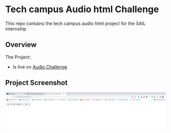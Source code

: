 # Tech campus Audio html Challenge
This repo contains the tech campus audio html project for the SAIL internship

## Overview
The Project:

* Is live on [Audio Challenge](https://chideradev.github.io/Techcampus-audio/)

## Project Screenshot
![Audio screenshot](./audio_screenshot.png)